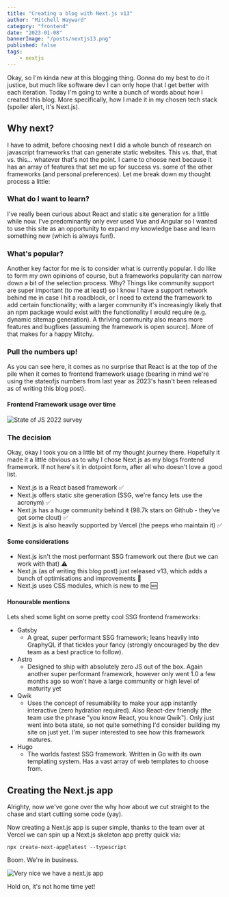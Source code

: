 ```yaml
---
title: "Creating a blog with Next.js v13"
author: "Mitchell Hayward"
category: "frontend"
date: "2023-01-08"
bannerImage: "/posts/nextjs13.png"
published: false
tags:
    - nextjs
---
```


Okay, so I'm kinda new at this blogging thing. Gonna do my best to do it justice, but much like software dev I can only hope that I get better with each iteration. Today I'm going to write a bunch of words about how I created this blog. More specifically, how I made it in my chosen tech stack (spoiler alert, it's Next.js).

## Why next?

I have to admit, before choosing next I did a whole bunch of research on javascript frameworks that can generate static websites. This vs. that, that vs. this... whatever that's not the point. I came to choose next because it has an array of features that set me up for success vs. some of the other frameworks (and personal preferences). Let me break down my thought process a little:

### What do I want to learn?

I've really been curious about React and static site generation for a little while now. I've predominantly only ever used Vue and Angular so I wanted to use this site as an opportunity to expand my knowledge base and learn something new (which is always fun!).

### What's popular?

Another key factor for me is to consider what is currently popular. I do like to form my own opinions of course, but a frameworks popularity can narrow down a bit of the selection process. Why? Things like community support are super important (to me at least) so I know I have a support network behind me in case I hit a roadblock, or I need to extend the framework to add certain functionality; with a larger community it's increasingly likely that an npm package would exist with the functionality I would require (e.g. dynamic sitemap generation). A thriving community also means more features and bugfixes (assuming the framework is open source). More of that makes for a happy Mitchy.

### Pull the numbers up!

As you can see here, it comes as no surprise that React is at the top of the pile when it comes to frontend framework usage (bearing in mind we're using the stateofjs numbers from last year as 2023's hasn't been released as of writing this blog post).

#### Frontend Framework usage over time

![State of JS 2022 survey](/posts/sojs_2022.png)

### The decision

Okay, okay I took you on a little bit of my thought journey there. Hopefully it made it a little obvious as to why I chose Next.js as my blogs frontend framework. If not here's it in dotpoint form, after all who doesn't love a good list.

- Next.js is a React based framework ✅
- Next.js offers static site generation (SSG, we're fancy lets use the acronym) ✅
- Next.js has a huge community behind it (98.7k stars on Github - they've got some clout) ✅
- Next.js is also heavily supported by Vercel (the peeps who maintain it) ✅

#### Some considerations

- Next.js isn't the most performant SSG framework out there (but we can work with that) ⚠️
- Next.js (as of writing this blog post) just released v13, which adds a bunch of optimisations and improvements 🥳
- Next.js uses CSS modules, which is new to me 🆕

#### Honourable mentions

Lets shed some light on some pretty cool SSG frontend frameworks:

- Gatsby
    - A great, super performant SSG framework; leans heavily into GraphyQL if that tickles your fancy (strongly encouraged by the dev team as a best practice to follow).
- Astro
    - Designed to ship with absolutely zero JS out of the box. Again another super performant framework, however only went 1.0 a few months ago so won't have a large community or high level of maturity yet
- Qwik
    - Uses the concept of resumability to make your app instantly interactive (zero hydration required). Also React-dev friendly (the team use the phrase "you know React, you know Qwik"). Only just went into beta state, so not quite something I'd consider building my site on just yet. I'm super interested to see how this framework matures.
- Hugo
    - The worlds fastest SSG framework. Written in Go with its own templating system. Has a vast array of web templates to choose from.

## Creating the Next.js app

Alrighty, now we've gone over the why how about we cut straight to the chase and start cutting some code (yay).

Now creating a Next.js app is super simple, thanks to the team over at Vercel we can spin up a Next.js skeleton app pretty quick via:

```shell
npx create-next-app@latest --typescript
```

Boom. We're in business.

![Very nice we have a next.js app](https://media.tenor.com/rbsk4-L0u9gAAAAM/joinharudimaciel.gif)

Hold on, it's not home time yet!

